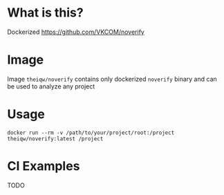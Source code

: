 # What is this?

Dockerized https://github.com/VKCOM/noverify

# Image

Image `theiqw/noverify` contains only dockerized `noverify` binary and can be used to analyze any project

# Usage
`docker run --rm -v /path/to/your/project/root:/project theiqw/noverify:latest /project`

# CI Examples

TODO
